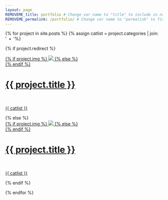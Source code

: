 ```yaml
---
layout: page
REMOVEME_title: portfolio # Change var name to "title" to include in navigation again
REMOVEME_permalink: /portfolio/ # Change var name to "permalink" to fix
---
```


{% for project in site.posts %}
{% assign catlist = project.categories | join: '&ensp;•&ensp;'%}

{% if project.redirect %}
<div class="project">
    <div class="thumbnail">
        <a href="{{ project.redirect }}" target="_blank">
        {% if project.img %}
        <img class="thumbnail" src="{{ project.img }}"/>
        {% else %}
        <div class="thumbnail blankbox"></div>
        {% endif %}    
        <span>
            <h1>{{ project.title }}</h1>
            <br/>
            <p>{{ catlist }}</p>
        </span>
        </a>
    </div>
</div>
{% else %}

<div class="project ">
    <div class="thumbnail">
        <a href="{{ site.baseurl }}{{ project.url }}">
        {% if project.img %}
        <img class="thumbnail" src="{{ project.img }}"/>
        {% else %}
        <div class="thumbnail blankbox"></div>
        {% endif %}    
        <span>
            <h1>{{ project.title }}</h1>
            <br/>
            <p>{{ catlist }}</p>
        </span>
        </a>
    </div>
</div>

{% endif %}

{% endfor %}
